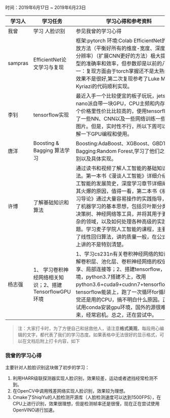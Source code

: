 时间：2019年6月17日 ~ 2019年6月23日

学习人|学习任务|学习心得和参考资料
------ | ------ | ------ 
我曾 | 学习 人脸识别 | 参见我曾的学习心得
sampras | EfficientNet论文学习与复现  | 框架:pytorch 环境:Colab   EfficientNet的模型缩放方法（平衡好所有的维度-宽度、深度和图像分辨率）（扩展CNN更好的方法）极大提升了模型的准确率和效率，但参数却是以前的八分之一：复现方面由于torch掌握还不是太熟练实现效果不是很好,第二次复现参考了Luke Melas-Kyriazi的代码顺利实现。
李钊 |tensorflow实现|最近入手一个比较便宜的板子玩玩，jetson的nano派自带一块GPU，CPU主频和内存都在这个价格里性价比比较高的，使用tensorflow做了一些NN、CNN以及一些网络训练一些常见的图片。但是，实时性不行，所以下周可以去了解一下GPU编程和使用。
唐洋 | Boosting & Bagging 算法学习 | Boosting:AdaBoost、XGBoost、GBDT; Bagging:Random Forest,学习了他们之前的区别以及具体实现。
许博 |了解基础知识和算法|通过读书和视频了解人工智能的基础知识和算法。第一本书《漫谈人工智能》详细介绍了人工智能的发展简史，深度学习章节详细阐述了其火爆的原因，值得一看，第二本书《机器学习导论》通过大量容易操作的实践指导，介绍了机器学习的基本思想，包括贝叶斯分类器、决策树、神经网络等工具，并将其用于更加复杂的领域，以及如何处理各种高级的实践问题。学习麦子学院人工智能的课程，主要学习了线性回归算法，讲的质量一般，在公式推导上讲的不是特别清楚。
杨志强 |1、 学习卷积神经网络相关知识；2、搭建TensorflowGPU环境 | 1、学习cs231n有关卷积神经网络的知识，理解卷积层、池化层、卷积神经网络的权值共享、局部连接等；2、搭建tensorflow，GPU环境，python3.7搭建不上，改用python3.6+cuda9+cudnn7+tensorflow1.9，tensorflow能装上，跑了一次循环for循环，感觉还是用的CPU，搞不明白什么原因。正在尝试用conda安装gpu环境，国外的源很难下载下来，经常宕机。总之，还在尝试中。
> 注：大家打卡时，为了方便自己和拯救他人，请注意**格式美观**，每段用心编辑的文字，都代表了我们的学习态度。如果表格中无法很好的显示格式，可以在文档后附上打卡内容，如下

### 我曾的学习心得
主要针对人脸脸识别这块做了初步的学习：
1. 利用HARR级联探测器实现人脸识别，效果较差，运动或者遮挡经常检测不到。
2. 在OpenCV中调用残差网络实现人脸识别，效果较为理想。
3. Cmake了ShiqiYu的人脸检测开源库（人脸检测速度可以达到1500FPS），在CPU上进行识别，效果很理想，但是检测帧率还是很慢，现在正在尝试使用OpenVINO进行加速。
